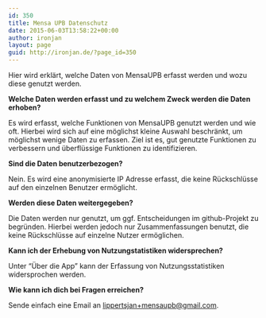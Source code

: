 ```yaml
---
id: 350
title: Mensa UPB Datenschutz
date: 2015-06-03T13:58:22+00:00
author: ironjan
layout: page
guid: http://ironjan.de/?page_id=350
---
```

Hier wird erklärt, welche Daten von MensaUPB erfasst werden und wozu diese genutzt werden.

**Welche Daten werden erfasst und zu welchem Zweck werden die Daten erhoben?**

Es wird erfasst, welche Funktionen von MensaUPB genutzt werden und wie oft. Hierbei wird sich
auf eine möglichst kleine Auswahl beschränkt, um möglichst wenige Daten zu erfassen. Ziel ist
es, gut genutzte Funktionen zu verbessern und überflüssige Funktionen zu identifizieren.

**Sind die Daten benutzerbezogen?**

Nein. Es wird eine anonymisierte IP Adresse erfasst, die keine Rückschlüsse auf den einzelnen
Benutzer ermöglicht.

**Werden diese Daten weitergegeben?**

Die Daten werden nur genutzt, um ggf. Entscheidungen im github-Projekt zu begründen. Hierbei
werden jedoch nur Zusammenfassungen benutzt, die keine Rückschlüsse auf einzelne Nutzer 
ermöglichen.

**Kann ich der Erhebung von Nutzungstatistiken widersprechen?**

Unter &#8220;Über die App&#8221; kann der Erfassung von Nutzungsstatistiken widersprochen werden.

**Wie kann ich dich bei Fragen erreichen?**

Sende einfach eine Email an [lippertsjan+mensaupb@gmail.com](mailto:lippertsjan+mensaupb@gmail.com "Email senden").
